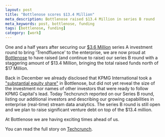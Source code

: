 ```yaml
---
layout: post
title: "Bottlenose scores $13.4 Million"
meta_description: Bottlenose raised $13.4 Million in series B round
meta_keywords: post, bottlenose, funding
tags: [bottlenose, funding]
category: [work]
---
```


One and a half years after securing our
[$3.6 Million](http://beatletech.com/2013/07/30/bottlenose-secures-four-million/)
series A investment round to bring 'Trendfluence' to the enterprise, we are now
proud at [Bottlenose](http://bottlenose.com) to have raised (and
continue to raise) our series B round with a staggering amount of $13.4
Million, bringing the total raised funds north of $17 Million.

Back in December we already disclosed that KPMG International took a
["substantial equity share"](http://www.prnewswire.com/news-releases/kpmg-capital-takes-equity-stake-in-bottlenose-a-pioneer-in-real-time-trend-intelligence-300005792.html) in Bottlenose, but did not yet reveal the
size of the investment nor names of other investors that were ready to
follow KPMG Capital's lead. Today Techcrunch reported on our Series B
round, listing our additional investors and describing our growing
capabilities in enterprise (real-time) stream data analytics. The
series B round is still open and we plan to raise significant venture
debt on top of the $13.4 million.

At Bottlenose we are having exciting times ahead of us.

You can read the full story on [Techcrunch](http://techcrunch.com/2015/02/09/bottlenose-series-b/).

